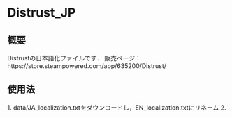 # Distrust_JP

<h2>概要</h2>
Distrustの日本語化ファイルです．
販売ページ：https://store.steampowered.com/app/635200/Distrust/

<h2>使用法</h2>
1. data/JA_localization.txtをダウンロードし，EN_localization.txtにリネーム
2. 

